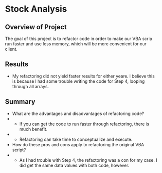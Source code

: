 # Stock Analysis
## Overview of Project
The goal of this project is to refactor code in order to make our VBA scrip run faster and use less memory, which will be more convenient for our client.
## Results
- My refactoring did not yield faster results for either yeare.  I believe this is because I had some trouble writing the code for Step 4, looping through all arrays.
## Summary
-	What are the advantages and disadvantages of refactoring code?
-	- If you can get the code to run faster through refactoring, there is much benefit.  
-	- Refactoring can take time to conceptualize and execute.
-	How do these pros and cons apply to refactoring the original VBA script?
- - As I had trouble with Step 4, the refactoring was a con for my case. I did get the same data values with both code, however.

